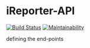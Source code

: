 # iReporter-API

[![Build Status](https://travis-ci.com/MukuruH/iReporter-API.svg?branch=tests_branch)](https://travis-ci.com/MukuruH/iReporter-API) [![Maintainability](https://api.codeclimate.com/v1/badges/a4126b08926933948681/maintainability)](https://codeclimate.com/github/MukuruH/iReporter-API/maintainability)


defining the end-points
